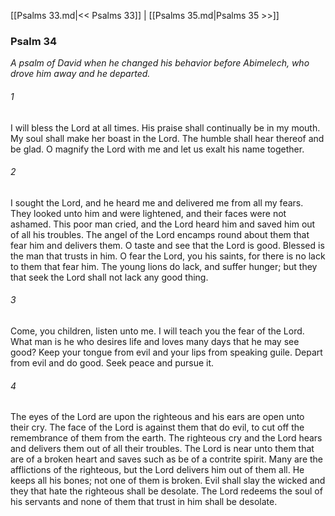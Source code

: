 [[Psalms 33.md|<< Psalms 33]]  |  [[Psalms 35.md|Psalms 35 >>]]

### Psalm 34

*A psalm of David when he changed his behavior before Abimelech, who drove him away and he departed.*

###### 1
I will bless the Lord at all times. His praise shall continually be in my mouth. My soul shall make her boast in the Lord. The humble shall hear thereof and be glad. O magnify the Lord with me and let us exalt his name together.

###### 2
I sought the Lord, and he heard me and delivered me from all my fears. They looked unto him and were lightened, and their faces were not ashamed. This poor man cried, and the Lord heard him and saved him out of all his troubles. The angel of the Lord encamps round about them that fear him and delivers them. O taste and see that the Lord is good. Blessed is the man that trusts in him. O fear the Lord, you his saints, for there is no lack to them that fear him. The young lions do lack, and suffer hunger; but they that seek the Lord shall not lack any good thing.

###### 3
Come, you children, listen unto me. I will teach you the fear of the Lord. What man is he who desires life and loves many days that he may see good? Keep your tongue from evil and your lips from speaking guile. Depart from evil and do good. Seek peace and pursue it.

###### 4
The eyes of the Lord are upon the righteous and his ears are open unto their cry. The face of the Lord is against them that do evil, to cut off the remembrance of them from the earth. The righteous cry and the Lord hears and delivers them out of all their troubles. The Lord is near unto them that are of a broken heart and saves such as be of a contrite spirit. Many are the afflictions of the righteous, but the Lord delivers him out of them all. He keeps all his bones; not one of them is broken. Evil shall slay the wicked and they that hate the righteous shall be desolate. The Lord redeems the soul of his servants and none of them that trust in him shall be desolate.